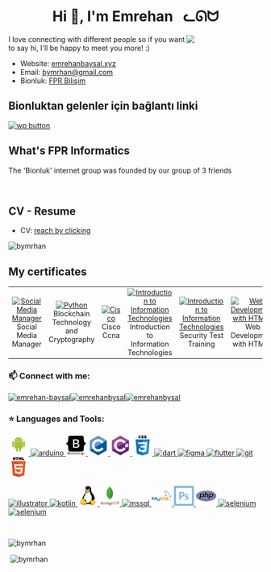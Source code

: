 

<h1 align="center">Hi 👋, I'm Emrehan &nbsp; ᓚᘏᗢ</h1>


<img  align="right" src="https://media.giphy.com/media/USV0ym3bVWQJJmNu3N/giphy.gif" width="30%"/>
<p>  I love connecting with different people so if you want to say hi, I'll be happy to meet you more! :) </p>

- Website: [emrehanbaysal.xyz](https://www.emrehanbaysal.com.tr/)
- Email: [bymrhan@gmail.com](mailto:bymrhan@gmail.com)
- Bionluk: [FPR Bilişim](https://bionluk.com/fprbilisim)

<h2 align="left" id="macropower-tech">Bionluktan gelenler için bağlantı linki</h2>
<a href="https://api.whatsapp.com/send/?phone=905422719182&text&type=phone_number&app_absent=0"><img src="https://talentcorner.in/wp-content/uploads/2021/03/whatsapp-button.png" alt="wp button" style="width:320px;height:120px;"></a>
<br />
<h2 align="left" id="macropower-tech">What's FPR Informatics</h2>
<p> The 'Bionluk' internet group was founded by our group of 3 friends </p>
<br />

<h2 align="left" id="macropower-tech">CV - Resume</h2>
 
- CV: [reach by clicking](https://drive.google.com/file/d/15BtJLWV0WxeGHWGHbVboyOfnIYZIgjpZ/view?usp=sharing)


<p align="left"> <img src="https://komarev.com/ghpvc/?username=bymrhan&label=Profile%20views&color=0e75b6&style=flat" alt="bymrhan" /> </p>

<h2 align="left" id="macropower-tech">My certificates</h2>

<table>
  <tr>
    <td align="center" width="128">
      <a href="https://github.com/bymrhan/bymrhan/files/8848120/Sosyal_Medya_Uzmanligi.pdf">
        <img src="https://static.fullestop.com/images/social-media-image.svg" width="128" height="128" alt="Social Media Manager" />
      </a>
      <br>Social Media Manager
    </td>
    <td align="center" width="128">
      <a href="https://github.com/bymrhan/bymrhan/files/8848300/Emrehan.Baysal.pdf">
        <img src="https://icons.veryicon.com/png/o/business/bitcoin-icon/blockchain-1.png" width="98" height="98" alt="Python" />
      </a>
      <br>Blockchain Technology and Cryptography
    </td>
    <td align="center" width="128">
      <a href="">
        <img src="https://user-images.githubusercontent.com/81330668/172255470-55880293-c49a-4089-ae7c-6b1b329f8b4a.png" width="128" height="128" alt="Cisco" />
      </a>
      <br>Cisco Ccna
    </td>
     <td align="center" width="128">
      <a href="https://github.com/bymrhan/bymrhan/files/8848695/Bilgi_Teknolojilerine_Giri__Sertifika.pdf">
        <img src="https://user-images.githubusercontent.com/81330668/172261742-0e1f3050-438d-4241-a2b1-60ce2c228f02.png" width="78" height="78" alt="Introduction to Information Technologies" />
      </a>
      <br>Introduction to Information Technologies
    </td>
    <td align="center" width="128">
      <a href="">
        <img src="https://www.claranet.ch/sites/all/assets/ch/icon-devsecops-training_0.svg" width="78" height="78" alt="Introduction to Information Technologies" />
      </a>
      <br>Security Test Training
    </td>
    </td>
    <td align="center" width="128">
      <a href="">
        <img src="https://upload.wikimedia.org/wikipedia/commons/thumb/6/61/HTML5_logo_and_wordmark.svg/2048px-HTML5_logo_and_wordmark.svg.png" width="78" height="78" alt="Web Development with HTML5" />
      </a>
      <br>Web Development with HTML5
    </td>
  </tr>
</table>



<h3 align="left"> 📫 Connect with me:</h3>
<p align="left">
<a href="https://linkedin.com/in/emrehan-baysal" target="blank"><img align="center" src="https://raw.githubusercontent.com/rahuldkjain/github-profile-readme-generator/master/src/images/icons/Social/linked-in-alt.svg" alt="emrehan-baysal" height="30" width="40" /></a><a href="https://instagram.com/emrehanbysal" target="blank"><img align="center" src="https://raw.githubusercontent.com/rahuldkjain/github-profile-readme-generator/master/src/images/icons/Social/instagram.svg" alt="emrehanbysal" height="30" width="40" /></a><a href="https://bionluk.com/fprbilisim" target="blank"><img align="center" src="https://play-lh.googleusercontent.com/XDKGzDD_jjY_KrqZg3COTdV9oW5e4lZjgOPGP07aOIaNsCqNdvcmVrocc7XFr01PdR0P" alt="emrehanbysal" height="30" width="30" /></a>
</p>

<h3 align="left">⭐ Languages and Tools:</h3>
<p align="left"><a href="https://developer.android.com" target="_blank" rel="noreferrer"><img src="https://raw.githubusercontent.com/devicons/devicon/master/icons/android/android-original-wordmark.svg" alt="android" width="40" height="40"/> </a><a href="https://www.arduino.cc/" target="_blank" rel="noreferrer"> <img src="https://cdn.worldvectorlogo.com/logos/arduino-1.svg" alt="arduino" width="40" height="40"/> </a> <a href="https://getbootstrap.com" target="_blank" rel="noreferrer"> <img src="https://raw.githubusercontent.com/devicons/devicon/master/icons/bootstrap/bootstrap-plain-wordmark.svg" alt="bootstrap" width="40" height="40"/> </a><a href="https://www.cprogramming.com/" target="_blank" rel="noreferrer"> <img src="https://raw.githubusercontent.com/devicons/devicon/master/icons/c/c-original.svg" alt="c" width="40" height="40"/> </a> <a href="https://www.w3schools.com/cs/" target="_blank" rel="noreferrer"> <img src="https://raw.githubusercontent.com/devicons/devicon/master/icons/csharp/csharp-original.svg" alt="csharp" width="40" height="40"/> </a><a href="https://www.w3schools.com/css/" target="_blank" rel="noreferrer"> <img src="https://raw.githubusercontent.com/devicons/devicon/master/icons/css3/css3-original-wordmark.svg" alt="css3" width="40" height="40"/> </a> <a href="https://dart.dev" target="_blank" rel="noreferrer"> <img src="https://www.vectorlogo.zone/logos/dartlang/dartlang-icon.svg" alt="dart" width="40" height="40"/> </a><a href="https://www.figma.com/" target="_blank" rel="noreferrer"> <img src="https://www.vectorlogo.zone/logos/figma/figma-icon.svg" alt="figma" width="40" height="40"/> </a> <a href="https://flutter.dev" target="_blank" rel="noreferrer"> <img src="https://www.vectorlogo.zone/logos/flutterio/flutterio-icon.svg" alt="flutter" width="40" height="40"/> </a><a href="https://git-scm.com/" target="_blank" rel="noreferrer"> <img src="https://www.vectorlogo.zone/logos/git-scm/git-scm-icon.svg" alt="git" width="40" height="40"/> </a> <a href="https://www.w3.org/html/" target="_blank" rel="noreferrer"> <img src="https://raw.githubusercontent.com/devicons/devicon/master/icons/html5/html5-original-wordmark.svg" alt="html5" width="40" height="40"/> </a>
  
  <a href="https://www.adobe.com/in/products/illustrator.html" target="_blank" rel="noreferrer"> <img src="https://www.vectorlogo.zone/logos/adobe_illustrator/adobe_illustrator-icon.svg" alt="illustrator" width="40" height="40"/> </a><a href="https://kotlinlang.org" target="_blank" rel="noreferrer"> <img src="https://www.vectorlogo.zone/logos/kotlinlang/kotlinlang-icon.svg" alt="kotlin" width="40" height="40"/> </a><a href="https://www.linux.org/" target="_blank" rel="noreferrer"> <img src="https://raw.githubusercontent.com/devicons/devicon/master/icons/linux/linux-original.svg" alt="linux" width="40" height="40"/> </a> <a href="https://www.mongodb.com/" target="_blank" rel="noreferrer"> <img src="https://raw.githubusercontent.com/devicons/devicon/master/icons/mongodb/mongodb-original-wordmark.svg" alt="mongodb" width="40" height="40"/> </a><a href="https://www.microsoft.com/en-us/sql-server" target="_blank" rel="noreferrer"> <img src="https://www.svgrepo.com/show/303229/microsoft-sql-server-logo.svg" alt="mssql" width="40" height="40"/> </a> <a href="https://www.mysql.com/" target="_blank" rel="noreferrer"> <img src="https://raw.githubusercontent.com/devicons/devicon/master/icons/mysql/mysql-original-wordmark.svg" alt="mysql" width="40" height="40"/> </a><a href="https://www.photoshop.com/en" target="_blank" rel="noreferrer"> <img src="https://raw.githubusercontent.com/devicons/devicon/master/icons/photoshop/photoshop-line.svg" alt="photoshop" width="40" height="40"/> </a><a href="https://www.php.net" target="_blank" rel="noreferrer"> <img src="https://raw.githubusercontent.com/devicons/devicon/master/icons/php/php-original.svg" alt="php" width="40" height="40"/> </a> <a href="https://www.selenium.dev" target="_blank" rel="noreferrer"> <img src="https://raw.githubusercontent.com/detain/svg-logos/780f25886640cef088af994181646db2f6b1a3f8/svg/selenium-logo.svg" alt="selenium" width="40" height="40"/> </a><a href="https://www.selenium.dev" target="_blank" rel="noreferrer"> <img src="https://w7.pngwing.com/pngs/453/918/png-transparent-net-framework-software-framework-microsoft-corporation-model-view-controller-java-server-pages-blue-text-logo.png" alt="selenium" height="40"/> </a> </p>

<br />
<p><img align="left" src="https://github-readme-stats.vercel.app/api/top-langs?username=bymrhan&show_icons=true&locale=en&layout=compact" alt="bymrhan" /></p>
<br />
<p>&nbsp;<img align="center" src="https://github-readme-stats.vercel.app/api?username=bymrhan&show_icons=true&locale=en" alt="bymrhan" /></p>



